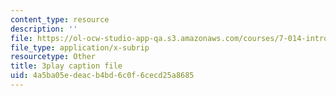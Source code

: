 ```yaml
---
content_type: resource
description: ''
file: https://ol-ocw-studio-app-qa.s3.amazonaws.com/courses/7-014-introductory-biology-spring-2005/4a5ba05edeacb4bd6c0f6cecd25a8685_RJf9jRf-Ekw.srt
file_type: application/x-subrip
resourcetype: Other
title: 3play caption file
uid: 4a5ba05e-deac-b4bd-6c0f-6cecd25a8685
---
```

